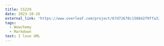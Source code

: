 ```yaml
---
title: CS229
date: 2023-10-26
external_link: 'https://www.overleaf.com/project/67d72670c158842f9ffa32e4'
tags:
  - Wowchemy
  - Markdown
text: I love UML
---
```



